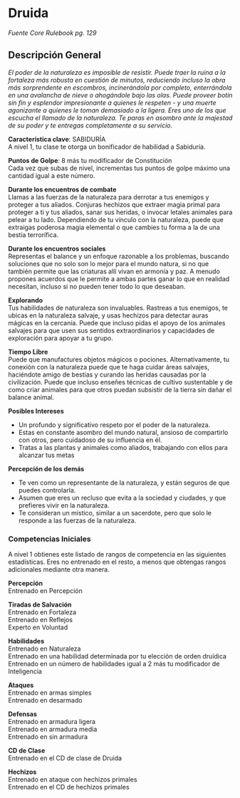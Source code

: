 # Druida
*Fuente Core Rulebook pg. 129*
## Descripción General
*El poder de la naturaleza es imposible de resistir. Puede traer la ruina a la fortaleza más robusta en cuestión de minutos, reduciendo incluso la obra más sorprendente en escombros, incinerándola por completo, enterrándola en una avalancha de nieve o ahogándole bajo las olas. Puede proveer botín sin fin y esplendor impresionante a quienes le respeten - y una muerte agonizante a quienes le toman demasiado a la ligera. Eres uno de los que escucha el llamado de la naturaleza. Te paras en asombro ante la majestad de su poder y te entregas completamente a su servicio.*  

**Característica clave**: SABIDURÍA  
A nivel 1, tu clase te otorga un bonificador de habilidad a Sabiduría.  

**Puntos de Golpe**: 8 más tu modificador de Constitución  
Cada vez que subas de nivel, incrementas tus puntos de golpe máximo una cantidad igual a este número.  

**Durante los encuentros de combate**  
Llamas a las fuerzas de la naturaleza para derrotar a tus enemigos y proteger a tus aliados. Conjuras hechizos que extraer magia primal para proteger a ti y tus aliados, sanar sus heridas, o invocar letales animales para pelear a tu lado. Dependiendo de tu vínculo con la naturaleza, puede que extraigas poderosa magia elemental o que cambies tu forma a la de una bestia terrorífica.  

**Durante los encuentros sociales**  
Representas el balance y un enfoque razonable a los problemas, buscando soluciones que no solo son lo mejor para el mundo natura, si no que también permite que las criaturas allí vivan en armonía y paz. A menudo propones acuerdos que le permite a ambas partes ganar lo que en realidad necesitan, incluso si no pueden tener todo lo que deseaban.  

**Explorando**  
Tus habilidades de naturaleza son invaluables. Rastreas a tus enemigos, te ubicas en la naturaleza salvaje, y usas hechizos para detectar auras mágicas en la cercanía. Puede que incluso pidas el apoyo de los animales salvajes para que usen sus sentidos extraordinarios y capacidades de exploración para apoyar a tu grupo.  

**Tiempo Libre**  
Puede que manufactures objetos mágicos o pociones. Alternativamente, tu conexión con la naturaleza puede que te haga cuidar áreas salvajes, haciéndote amigo de bestias y curando las heridas causadas por la civilización. Puede que incluso enseñes técnicas de cultivo sustentable y de como criar animales para que otros puedan subsistir de la tierra sin dañar el balance animal.  

**Posibles Intereses**  
* Un profundo y significativo respeto por el poder de la naturaleza.  
* Estas en constante asombro del mundo natural, ansioso de compartirlo con otros, pero cuidadoso de su influencia en él.  
* Tratas a las plantas y animales como aliados, trabajando con ellos para alcanzar tus metas  

**Percepción de los demás**  
* Te ven como un representante de la naturaleza, y están seguros de que puedes controlarla.  
* Asumen que eres un recluso que evita a la sociedad y ciudades, y que prefieres vivir en la naturaleza.  
* Te consideran un místico, similar a un sacerdote, pero que solo le responde a las fuerzas de la naturaleza.  

### Competencias Iniciales  
A nivel 1 obtienes este listado de rangos de competencia en las siguientes estadísticas. Eres no entrenado en el resto, a menos que obtengas rangos adicionales mediante otra manera.  

**Percepción**  
Entrenado en Percepción  

**Tiradas de Salvación**  
Entrenado en Fortaleza  
Entrenado en Reflejos  
Experto en Voluntad  

**Habilidades**  
Entrenado en Naturaleza  
Entrenado en una habilidad determinada por tu elección de orden druídica  
Entrenado en un número de habilidades igual a 2 más tu modificador de Inteligencia  

**Ataques**  
Entrenado en armas simples  
Entrenado en desarmado  

**Defensas**  
Entrenado en armadura ligera  
Entrenado en armadura media  
Entrenado en sin armadura  

**CD de Clase**  
Entrenado en el CD de clase de Druida  

**Hechizos**  
Entrenado en ataque con hechizos primales  
Entrenado en el CD de hechizos primales  
